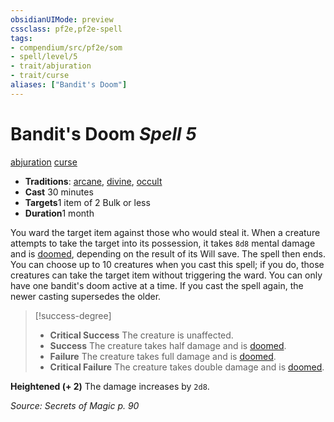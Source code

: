 ```yaml
---
obsidianUIMode: preview
cssclass: pf2e,pf2e-spell
tags:
- compendium/src/pf2e/som
- spell/level/5
- trait/abjuration
- trait/curse
aliases: ["Bandit's Doom"]
---
```

# Bandit's Doom *Spell 5*   
[abjuration](../../Rules/traits/abjuration.md)  [curse](../../Rules/traits/curse.md)  

- **Traditions**: [arcane](../../Rules/traits/arcane.md), [divine](../../Rules/traits/divine.md), [occult](../../Rules/traits/occult.md)
- **Cast** 30 minutes 
- **Targets**1 item of 2 Bulk or less
- **Duration**1 month

You ward the target item against those who would steal it. When a creature attempts to take the target into its possession, it takes `8d8` mental damage and is [doomed](../../Rules/conditions.md#Doomed), depending on the result of its Will save. The spell then ends. You can choose up to 10 creatures when you cast this spell; if you do, those creatures can take the target item without triggering the ward. You can only have one bandit's doom active at a time. If you cast the spell again, the newer casting supersedes the older.

> [!success-degree] 
> - **Critical Success** The creature is unaffected.
> - **Success** The creature takes half damage and is [doomed](../../Rules/conditions.md#Doomed).
> - **Failure** The creature takes full damage and is [doomed](../../Rules/conditions.md#Doomed).
> - **Critical Failure** The creature takes double damage and is [doomed](../../Rules/conditions.md#Doomed).

**Heightened (+ 2)** The damage increases by `2d8`.

*Source: Secrets of Magic p. 90*